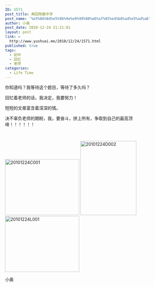 ```yaml
---
ID: 1571
post_title: 再回陈毅中学
post_name: '%e5%86%8d%e5%9b%9e%e9%99%88%e6%af%85%e4%b8%ad%e5%ad%a6'
author: 小奥
post_date: 2010-12-24 21:21:01
layout: post
link: >
  http://www.yushuai.me/2010/12/24/1571.html
published: true
tags:
  - 初中
  - 回忆
  - 老师
categories:
  - Life Time
---
```

<p>你知道吗？我等待这个题目，等待了多久吗？</p>  <p>回忆着老师的话，我决定，我要努力！</p>  <p>短短的文章富含着深深的情。</p>  <p>决不辜负老师的期盼，我，要奋斗，拼上所有，争取到自己的最高顶峰！！！！！！</p> <!--more-->  <p>&#160;</p>  <p><a href="http://www.yushuai.me/wp-content/uploads/2010/12/20101224C001.jpg"><img style="border-bottom: 0px; border-left: 0px; display: inline; border-top: 0px; border-right: 0px" title="20101224C001" border="0" alt="20101224C001" src="https://dqhplhzz2008-1251830035.cos.ap-guangzhou.myqcloud.com/wp-content/uploads/2010/12/20101224C001_thumb.jpg" width="244" height="184" /></a> <a href="http://www.yushuai.me/wp-content/uploads/2010/12/20101224D002.jpg"><img style="border-bottom: 0px; border-left: 0px; display: inline; border-top: 0px; border-right: 0px" title="20101224D002" border="0" alt="20101224D002" src="https://dqhplhzz2008-1251830035.cos.ap-guangzhou.myqcloud.com/wp-content/uploads/2010/12/20101224D002_thumb.jpg" width="184" height="244" /></a> <a href="http://www.yushuai.me/wp-content/uploads/2010/12/20101224L001.jpg"><img style="border-bottom: 0px; border-left: 0px; display: inline; border-top: 0px; border-right: 0px" title="20101224L001" border="0" alt="20101224L001" src="https://dqhplhzz2008-1251830035.cos.ap-guangzhou.myqcloud.com/wp-content/uploads/2010/12/20101224L001_thumb.jpg" width="244" height="184" /></a> </p>  <p>小奥</p>